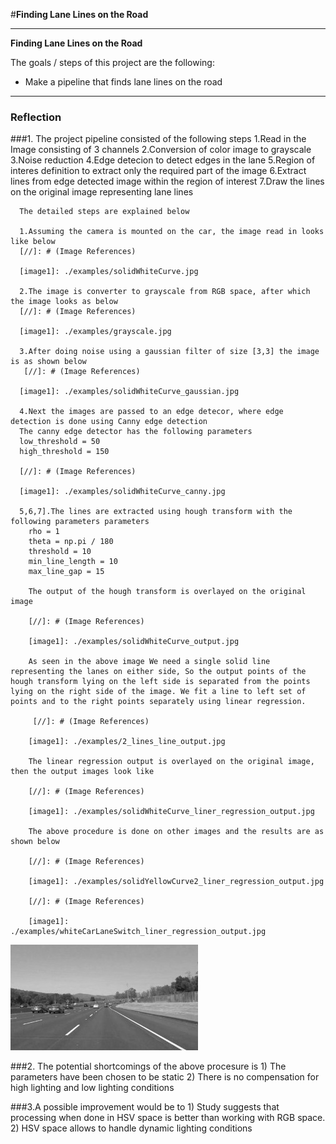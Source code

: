 #**Finding Lane Lines on the Road** 

---

**Finding Lane Lines on the Road**

The goals / steps of this project are the following:
* Make a pipeline that finds lane lines on the road


[//]: # (Image References)

[image1]: ./examples/grayscale.jpg "Grayscale"

---

### Reflection

###1. The project pipeline consisted of the following steps
      1.Read in the Image consisting of 3 channels
      2.Conversion of color image to grayscale
      3.Noise reduction 
      4.Edge detecion to detect edges in the lane
      5.Region of interes definition to extract only the required part of the image
      6.Extract lines from edge detected image within the region of interest
      7.Draw the lines on the original image representing lane lines
      
      The detailed steps are explained below 
      
      1.Assuming the camera is mounted on the car, the image read in looks like below
      [//]: # (Image References)

      [image1]: ./examples/solidWhiteCurve.jpg
      
      2.The image is converter to grayscale from RGB space, after which the image looks as below
      [//]: # (Image References)

      [image1]: ./examples/grayscale.jpg
      
      3.After doing noise using a gaussian filter of size [3,3] the image is as shown below
       [//]: # (Image References)

      [image1]: ./examples/solidWhiteCurve_gaussian.jpg
      
      4.Next the images are passed to an edge detecor, where edge detection is done using Canny edge detection
      The canny edge detector has the following parameters
      low_threshold = 50                                            
      high_threshold = 150
      
      [//]: # (Image References)

      [image1]: ./examples/solidWhiteCurve_canny.jpg
      
      5,6,7].The lines are extracted using hough transform with the following parameters parameters
        rho = 1                                                       
        theta = np.pi / 180                                           
        threshold = 10                                                
        min_line_length = 10                                         
        max_line_gap = 15
        
        The output of the hough transform is overlayed on the original image 
        
        [//]: # (Image References)

        [image1]: ./examples/solidWhiteCurve_output.jpg
        
        As seen in the above image We need a single solid line representing the lanes on either side, So the output points of the hough transform lying on the left side is separated from the points lying on the right side of the image. We fit a line to left set of points and to the right points separately using linear regression.
        
         [//]: # (Image References)

        [image1]: ./examples/2_lines_line_output.jpg
        
        The linear regression output is overlayed on the original image, then the output images look like 
        
        [//]: # (Image References)

        [image1]: ./examples/solidWhiteCurve_liner_regression_output.jpg
        
        The above procedure is done on other images and the results are as shown below
        
        [//]: # (Image References)

        [image1]: ./examples/solidYellowCurve2_liner_regression_output.jpg
        
        [//]: # (Image References)

        [image1]: ./examples/whiteCarLaneSwitch_liner_regression_output.jpg     
      
      
      

![alt text][image1]


###2. The potential shortcomings of the above procesure is 
    1) The parameters have been chosen to be static
    2) There is no compensation for high lighting and low lighting conditions


###3.A possible improvement would be to 
    1) Study suggests that processing when done in HSV space is better than working with RGB space.
    2) HSV space allows to handle dynamic lighting conditions
    

